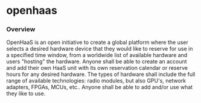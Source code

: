# openhaas

### Overview
OpenHaaS is an open initiative to create a global platform where the user selects a desired hardware device that they would like to reserve for use in a specified time window, from a worldwide list of available hardware and users "hosting" the hardware. 
Anyone shall be able to create an account and add their own HaaS unit with its own reservation calendar or reserve hours for any desired hardware. The types of hardware shall include the full range of available technologies: radio modules, but also GPU's, network adapters, FPGAs, MCUs, etc.. Anyone shall be able to add and/or use what they like to use.
